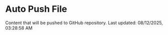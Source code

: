 # Auto Push File

Content that will be pushed to GitHub repository.
Last updated: 08/12/2025, 03:28:58 AM